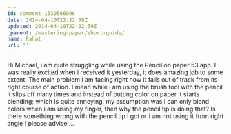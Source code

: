 ```yaml
---
id: comment-1330566096
date: 2014-04-10T22:22:59Z
updated: 2014-04-10T22:22:59Z
_parent: /mastering-paper/short-guide/
name: Rahat
url: ''
---
```


Hi Michael, i am quite struggling while using the Pencil on paper 53 app. I was
really excited when i received it yesterday, it does amazing job to some extent.
The main problem i am facing right now it falls out of track from its right
course of action. I mean while i am using the brush tool with the pencil it
slips off many times and instead of putting color on paper it starts blending;
which is quite annoying. my assumption was i can only blend colors when i am
using my finger, then why the pencil tip is doing that? Is there something wrong
with the pencil tip i got or i am not using it from right angle ! please advise
...
